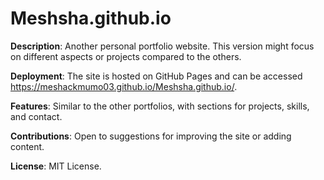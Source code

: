 # Meshsha.github.io
**Description**: Another personal portfolio website. This version might focus on different aspects or projects compared to the others.

**Deployment**: The site is hosted on GitHub Pages and can be accessed https://meshackmumo03.github.io/Meshsha.github.io/.

**Features**: Similar to the other portfolios, with sections for projects, skills, and contact.

**Contributions**: Open to suggestions for improving the site or adding content.

**License**: MIT License.
